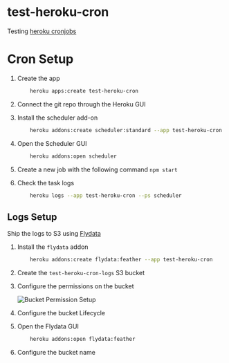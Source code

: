 # test-heroku-cron
Testing [heroku cronjobs](https://devcenter.heroku.com/articles/scheduler)  

# Cron Setup  

1. Create the app  

    ```sh
        heroku apps:create test-heroku-cron
    ```

2. Connect the git repo through the Heroku GUI  

3. Install the scheduler add-on  

    ```sh
        heroku addons:create scheduler:standard --app test-heroku-cron
    ```

4. Open the Scheduler GUI  

    ```sh
        heroku addons:open scheduler
    ```

5. Create a new job with the following command `npm start`  

6. Check the task logs  

    ```sh
        heroku logs --app test-heroku-cron --ps scheduler
    ```

## Logs Setup  

Ship the logs to S3 using [Flydata](https://elements.heroku.com/addons/flydata)  

1. Install the `flydata` addon  

    ```sh
        heroku addons:create flydata:feather --app test-heroku-cron
    ```

2. Create the `test-heroku-cron-logs` S3 bucket  

4. Configure the permissions on the bucket  

    ![Bucket Permission Setup](https://heroku.flydata.co/assets/flydata/s3_diagram_en.png)  

5. Configure the bucket Lifecycle  

6. Open the Flydata GUI  

    ```sh
        heroku addons:open flydata:feather
    ```

7. Configure the bucket name  
